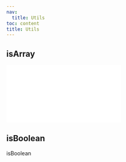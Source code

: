 ```yaml
---
nav:
  title: Utils
toc: content
title: Utils
---
```


## isArray

<embed src="./isArray/doc.md"></embed>

## isBoolean

isBoolean
